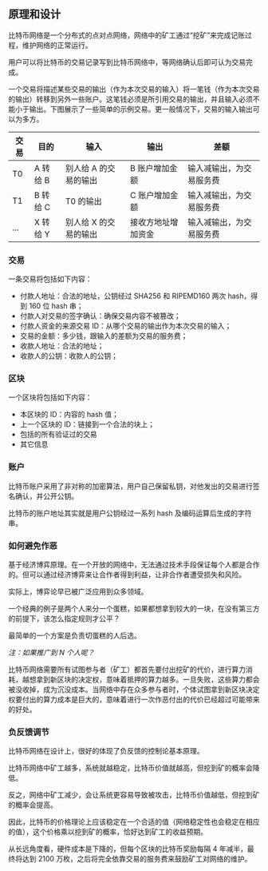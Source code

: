 
## 原理和设计

比特币网络是一个分布式的点对点网络，网络中的矿工通过“挖矿”来完成记账过程，维护网络的正常运行。

用户可以将比特币的交易记录写到比特币网络中，等网络确认后即可认为交易完成。

一个交易将描述某些交易的输出（作为本次交易的输入）将一笔钱（作为本次交易的输出）转移到另外一些账户。这笔钱必须是所引用交易的输出，并且输入必须不能小于输出。下图展示了一些简单的示例交易。更一般情况下，交易的输入输出可以为多方。

交易 | 目的 | 输入 | 输出  | 差额
--- | --- | --- | --- | ---
T0  | A 转给 B | 别人给 A 的交易的输出 | B 账户增加金额 | 输入减输出，为交易服务费
T1 | B 转给 C | T0 的输出 | C 账户增加金额 | 输入减输出，为交易服务费
... | X 转给 Y | 别人给 X 的交易的输出 | 接收方地址增加资金 | 输入减输出，为交易服务费


### 交易

一条交易将包括如下内容：

* 付款人地址：合法的地址，公钥经过 SHA256 和 RIPEMD160 两次 hash，得到 160 位 hash 串；
* 付款人对交易的签字确认：确保交易内容不被篡改；
* 付款人资金的来源交易 ID：从哪个交易的输出作为本次交易的输入；
* 交易的金额：多少钱，跟输入的差额为交易的服务费；
* 收款人地址：合法的地址；
* 收款人的公钥：收款人的公钥；

### 区块

一个区块将包括如下内容：

* 本区块的 ID：内容的 hash 值；
* 上一个区块的 ID：链接到一个合法的块上；
* 包括的所有验证过的交易
* 其它信息

### 账户

比特币账户采用了非对称的加密算法，用户自己保留私钥，对他发出的交易进行签名确认，并公开公钥。

比特币的账户地址其实就是用户公钥经过一系列 hash 及编码运算后生成的字符串。

### 如何避免作恶

基于经济博弈原理。在一个开放的网络中，无法通过技术手段保证每个人都是合作的。但可以通过经济博弈来让合作者得到利益，让非合作者遭受损失和风险。

实际上，博弈论早已被广泛应用到众多领域。

一个经典的例子是两个人来分一个蛋糕，如果都想拿到较大的一块，在没有第三方的前提下，该怎么指定规则才公平？

最简单的一个方案是负责切蛋糕的人后选。

_注：如果推广到 N 个人呢？_

比特币网络需要所有试图参与者（矿工）都首先要付出挖矿的代价，进行算力消耗，越想拿到新区块的决定权，意味着抵押的算力越多。一旦失败，这些算力都会被没收掉，成为沉没成本。当网络中存在众多参与者时，个体试图拿到新区块决定权要付出的算力成本是巨大的，意味着进行一次作恶付出的代价已经超过可能带来的好处。

### 负反馈调节

比特币网络在设计上，很好的体现了负反馈的控制论基本原理。

比特币网络中矿工越多，系统就越稳定，比特币价值就越高，但挖到矿的概率会降低。

反之，网络中矿工减少，会让系统更容易导致被攻击，比特币价值越低，但挖到矿的概率会提高。

因此，比特币的价格理论上应该稳定在一个合适的值（网络稳定性也会稳定在相应的值），这个价格乘以挖到矿的概率，恰好达到矿工的收益预期。

从长远角度看，硬件成本是下降的，但每个区块的比特币奖励每隔 4 年减半，最终将达到 2100 万枚，之后将完全依靠交易的服务费来鼓励矿工对网络的维护。


